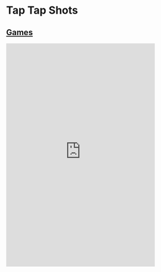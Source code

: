 # Tap Tap Shots
## [Games](https://gatorgamer.github.io/games)

<iframe src="https://qkygames.github.io/tap-tap-shots-1/" style="border:0px #ffffff none;" name="myiFrame" scrolling="no" frameborder="0" marginheight="0px" marginwidth="0px" height="600px" width="400px" allowfullscreen></iframe>
